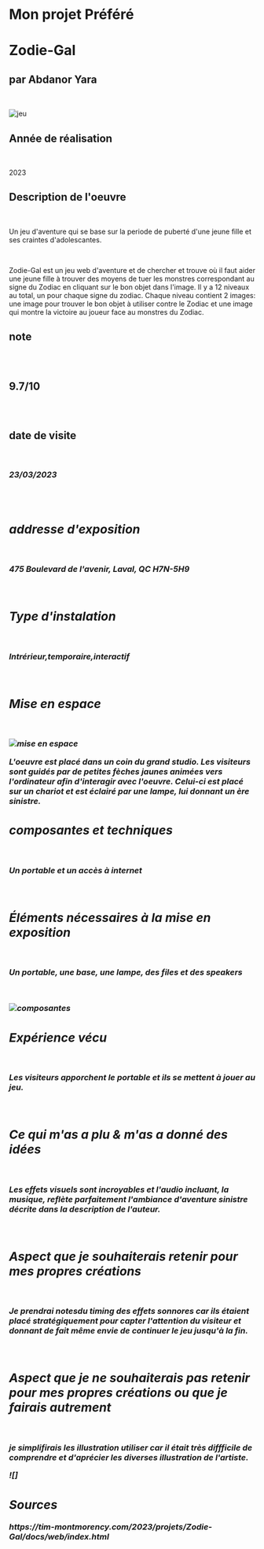 <h1>Mon projet Préféré</h1>


# Zodie-Gal<br>

<h2>par Abdanor Yara</h2><br>

![jeu](medias/zodie-gal_game.jpg)
<br>
<h2>Année de réalisation</h2><br><p>2023</p>
<h2>Description de l'oeuvre</h2><br>
<p>Un jeu d'aventure qui se base sur la periode de puberté d'une jeune fille et ses craintes d'adolescantes.<p><br>
<p>Zodie-Gal est un jeu web d'aventure et de chercher et trouve où il faut aider une jeune fille à trouver des moyens de tuer les monstres correspondant au signe du Zodiac en cliquant sur le bon objet dans l'image. Il y a 12 niveaux au total, un pour chaque signe du zodiac. Chaque niveau contient 2 images: une image pour trouver le bon objet à utiliser contre le Zodiac et une image qui montre la victoire au joueur face au monstres du Zodiac.</p>
<h2>note<h2><br></p>9.7/10<p><br>
<h2>date de visite</h2><br>
<h3><em>23/03/2023<em><h3> <br>
<h2>addresse d'exposition</h2> <br>
<p>475 Boulevard de l'avenir, Laval, QC H7N-5H9 </p><br>
<h2>Type d'instalation</h2><br>
<p>Intrérieur,temporaire,interactif<p><br>
<h2>Mise en espace</h2><br>
  
![mise en espace](medias/mise_en_espace_zodie-gal.jpg)
<br>
<p>L'oeuvre est placé dans un coin du grand studio. Les visiteurs sont guidés par de petites fèches jaunes animées vers l'ordinateur afin d'interagir avec l'oeuvre. Celui-ci est placé sur un chariot et est éclairé par une lampe, lui donnant un ère sinistre.</p> 
<h2>composantes et techniques</h2><br><p>Un portable et un accès à internet </p><br>
<h2>Éléments nécessaires à la mise en exposition</h2><br><p>Un portable, une base, une lampe, des files et des speakers</p><br>
  
![composantes](medias/mise_en_espace_zodie-gal.jpg) 
<br>
<h2>Expérience vécu</h2><br><p>Les visiteurs apporchent le portable et ils se mettent à jouer au jeu.</p><br>
<h2>Ce qui m'as a plu & m'as a donné des idées</h2><br><p>Les effets visuels sont incroyables et l'audio incluant, la musique, reflète parfaitement l'ambiance d'aventure sinistre décrite dans la description de l'auteur.</p><br>
<h2>Aspect que je souhaiterais retenir pour mes propres créations</h2><br><p>Je prendrai notesdu timing des effets sonnores car ils étaient placé stratégiquement pour capter l'attention du visiteur et donnant de fait même envie de continuer le jeu jusqu'à la fin.</p><br>
<h2>Aspect que je ne souhaiterais pas retenir pour mes propres créations ou que je fairais autrement</h2><br><p>je simplifirais les illustration utiliser car il était très diffficile de comprendre et d'aprécier les diverses illustration de l'artiste.</p>
![]























<h2>Sources</h2>
https://tim-montmorency.com/2023/projets/Zodie-Gal/docs/web/index.html
